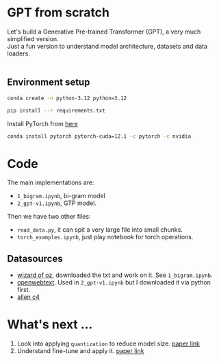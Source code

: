 # GPT from scratch

Let's build a Generative Pre-trained Transformer (GPT), a very much simplified version.</br>
Just a fun version to understand model architecture, datasets and data loaders.</br>
</br>


## Environment setup

```bash
conda create -n python-3.12 python=3.12
```

```bash
pip install --r requirements.txt
```

Install PyTorch from [here](https://pytorch.org/get-started/locally/)

```bash
conda install pytorch pytorch-cuda=12.1 -c pytorch -c nvidia
```

# Code

The main implementations are:

- ```1_bigram.ipynb```, bi-gram model
- ```2_gpt-v1.ipynb```, GTP model.

Then we have two other files:

- ```read_data.py```, it can spit a very large file into small chunks.
- ```torch_examples.ipynb```, just play notebook for torch operations.

## Datasources

- [wizard of oz](https://www.gutenberg.org/ebooks/30852), downloaded the txt and work on it. See ```1_bigram.ipynb```.
- [openwebtext](https://openwebtext2.readthedocs.io). Used in ```2_gpt-v1.ipynb``` but I downloaded it via python first.
- [allen c4](https://huggingface.co/datasets/allenai/c4)

# What's next ...

1. Look into applying ```quantization``` to reduce model size. [paper link](https://arxiv.org/pdf/2305.14314)
2. Understand fine-tune and apply it. [paper link](https://arxiv.org/pdf/2306.09782) 